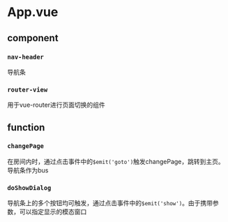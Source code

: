 # App.vue
## component
### ```nav-header```
导航条

### ```router-view```
用于vue-router进行页面切换的组件

## function
### ```changePage```
在房间内时，通过点击事件中的```$emit('goto')```触发changePage，跳转到主页。导航条作为bus

### ```doShowDialog```
导航条上的多个按钮均可触发，通过点击事件中的```$emit('show')```。由于携带参数，可以指定显示的模态窗口
